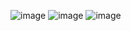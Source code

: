 ![image](https://github.com/ericlivshiz/OpenGL1.1/assets/111153545/2733eb94-375a-413e-8dd3-4070ec6fa37d)
![image](https://github.com/ericlivshiz/OpenGL1.1/assets/111153545/55bc5de6-1b3b-4e90-81c3-cb07c8e9a8e5)
![image](https://github.com/ericlivshiz/OpenGL1.1/assets/111153545/d04f8bb1-c22f-4eee-b9a6-44ecb4657847)
